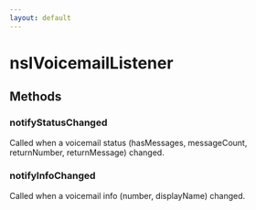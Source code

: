 ```yaml
---
layout: default
---
```


# nsIVoicemailListener #

## Methods ##

### notifyStatusChanged ###

Called when a voicemail status (hasMessages, messageCount, returnNumber,
returnMessage) changed.


### notifyInfoChanged ###

Called when a voicemail info (number, displayName) changed.

